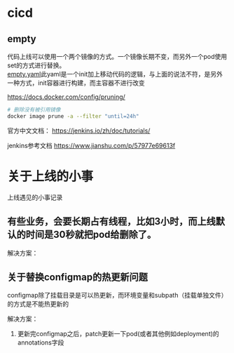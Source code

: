 # cicd

## empty

代码上线可以使用一个两个镜像的方式。一个镜像长期不变，而另外一个pod使用set的方式进行替换。  
[empty.yaml](https://kubernetes.hankbook.cn/manifests/example/cicd/empty.yaml)此yaml是一个init加上移动代码的逻辑，与上面的说法不符，是另外一种方式，init容器进行构建，而主容器不进行改变  

https://docs.docker.com/config/pruning/

```bash
# 删除没有被引用镜像
docker image prune -a --filter "until=24h"
```


官方中文文档： https://jenkins.io/zh/doc/tutorials/

jenkins参考文档 https://www.jianshu.com/p/57977e69613f


# 关于上线的小事
上线遇见的小事记录
## 有些业务，会要长期占有线程，比如3小时，而上线默认的时间是30秒就把pod给删除了。

解决方案：

## 关于替换configmap的热更新问题
configmap除了挂载目录是可以热更新，而环境变量和subpath（挂载单独文件）的方式是不能热更新的

解决方案：

1. 更新完configmap之后，patch更新一下pod(或者其他例如deployment)的annotations字段

## 

